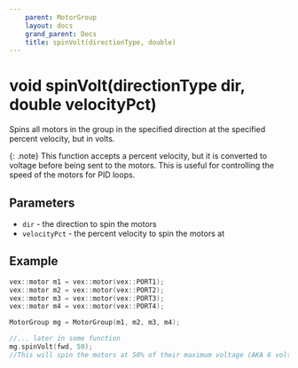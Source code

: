 ```yaml
---
    parent: MotorGroup
    layout: docs
    grand_parent: Docs
    title: spinVolt(directionType, double)
---
```

# void spinVolt(directionType dir, double velocityPct)
Spins all motors in the group in the specified direction at the specified percent velocity, but in volts. 

{: .note}
This function accepts a percent velocity, but it is converted to voltage before being sent to the motors. This is useful for controlling the speed of the motors for PID loops. 

## Parameters
- `dir` - the direction to spin the motors
- `velocityPct` - the percent velocity to spin the motors at

## Example
```cpp
vex::motor m1 = vex::motor(vex::PORT1);
vex::motor m2 = vex::motor(vex::PORT2);
vex::motor m3 = vex::motor(vex::PORT3);
vex::motor m4 = vex::motor(vex::PORT4);

MotorGroup mg = MotorGroup(m1, m2, m3, m4);

//... later in some function
mg.spinVolt(fwd, 50);
//This will spin the motors at 50% of their maximum voltage (AKA 6 volts)
```